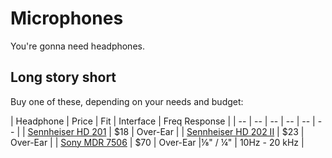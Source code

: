Microphones
=======

You're gonna need headphones.

## Long story short

Buy one of these, depending on your needs and budget:

| Headphone            | Price | Fit      | Interface | Freq Response |
| --                   | --    | --       | -- | -- | -- |
| [Sennheiser HD 201](http://www.amazon.com/dp/B0007XJSQC)    | $18   | Over-Ear |
| [Sennheiser HD 202 II](http://www.amazon.com/dp/B003LPTAYI/) | $23   | Over-Ear |
| [Sony MDR 7506](http://www.amazon.com/dp/B000AJIF4E)        | $70   | Over-Ear |⅛" / ¼" | 10Hz - 20 kHz |